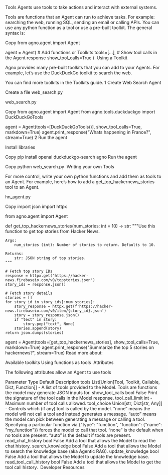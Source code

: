 Tools
Agents use tools to take actions and interact with external systems.

Tools are functions that an Agent can run to achieve tasks. For example: searching the web, running SQL, sending an email or calling APIs. You can use any python function as a tool or use a pre-built toolkit. The general syntax is:


Copy
from agno.agent import Agent

agent = Agent(
    # Add functions or Toolkits
    tools=[...],
    # Show tool calls in the Agent response
    show_tool_calls=True
)
​
Using a Toolkit

Agno provides many pre-built toolkits that you can add to your Agents. For example, let’s use the DuckDuckGo toolkit to search the web.

You can find more toolkits in the Toolkits guide.
1
Create Web Search Agent

Create a file web_search.py

web_search.py

Copy
from agno.agent import Agent
from agno.tools.duckduckgo import DuckDuckGoTools

agent = Agent(tools=[DuckDuckGoTools()], show_tool_calls=True, markdown=True)
agent.print_response("Whats happening in France?", stream=True)
2
Run the agent

Install libraries


Copy
pip install openai duckduckgo-search agno
Run the agent


Copy
python web_search.py
​
Writing your own Tools

For more control, write your own python functions and add them as tools to an Agent. For example, here’s how to add a get_top_hackernews_stories tool to an Agent.

hn_agent.py

Copy
import json
import httpx

from agno.agent import Agent

def get_top_hackernews_stories(num_stories: int = 10) -> str:
    """Use this function to get top stories from Hacker News.

    Args:
        num_stories (int): Number of stories to return. Defaults to 10.

    Returns:
        str: JSON string of top stories.
    """

    # Fetch top story IDs
    response = httpx.get('https://hacker-news.firebaseio.com/v0/topstories.json')
    story_ids = response.json()

    # Fetch story details
    stories = []
    for story_id in story_ids[:num_stories]:
        story_response = httpx.get(f'https://hacker-news.firebaseio.com/v0/item/{story_id}.json')
        story = story_response.json()
        if "text" in story:
            story.pop("text", None)
        stories.append(story)
    return json.dumps(stories)

agent = Agent(tools=[get_top_hackernews_stories], show_tool_calls=True, markdown=True)
agent.print_response("Summarize the top 5 stories on hackernews?", stream=True)
Read more about:

Available toolkits
Using functions as tools
​
Attributes

The following attributes allow an Agent to use tools

Parameter	Type	Default	Description
tools	List[Union[Tool, Toolkit, Callable, Dict, Function]]	-	A list of tools provided to the Model. Tools are functions the model may generate JSON inputs for.
show_tool_calls	bool	False	Print the signature of the tool calls in the Model response.
tool_call_limit	int	-	Maximum number of tool calls allowed.
tool_choice	Union[str, Dict[str, Any]]	-	Controls which (if any) tool is called by the model. “none” means the model will not call a tool and instead generates a message. “auto” means the model can pick between generating a message or calling a tool. Specifying a particular function via {"type": "function", "function": {"name": "my_function"}} forces the model to call that tool. “none” is the default when no tools are present. “auto” is the default if tools are present.
read_chat_history	bool	False	Add a tool that allows the Model to read the chat history.
search_knowledge	bool	False	Add a tool that allows the Model to search the knowledge base (aka Agentic RAG).
update_knowledge	bool	False	Add a tool that allows the Model to update the knowledge base.
read_tool_call_history	bool	False	Add a tool that allows the Model to get the tool call history.
​
Developer Resources